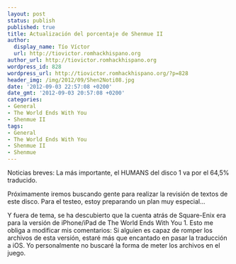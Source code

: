 ```yaml
---
layout: post
status: publish
published: true
title: Actualización del porcentaje de Shenmue II
author:
  display_name: Tío Víctor
  url: http://tiovictor.romhackhispano.org
author_url: http://tiovictor.romhackhispano.org
wordpress_id: 828
wordpress_url: http://tiovictor.romhackhispano.org/?p=828
header_img: /img/2012/09/Shen2Noti08.jpg
date: '2012-09-03 22:57:08 +0200'
date_gmt: '2012-09-03 20:57:08 +0200'
categories:
- General
- The World Ends With You
- Shenmue II
tags:
- General
- The World Ends With You
- Shenmue II
- Shenmue
---
```

Noticias breves: La más importante, el HUMANS del disco 1 va por el 64,5% 
traducido.

Próximamente iremos buscando gente para realizar la revisión de textos de 
este disco. Para el testeo, estoy preparando un plan muy especial...

Y fuera de tema, se ha descubierto que la cuenta atrás de Square-Enix era 
para la versión de iPhone/iPad de The World Ends With You 1. Esto me obliga 
a modificar mis comentarios: Si alguien es capaz de romper los archivos de 
esta versión, estaré más que encantado en pasar la traducción a iOS. Yo 
personalmente no buscaré la forma de meter los archivos en el juego.
